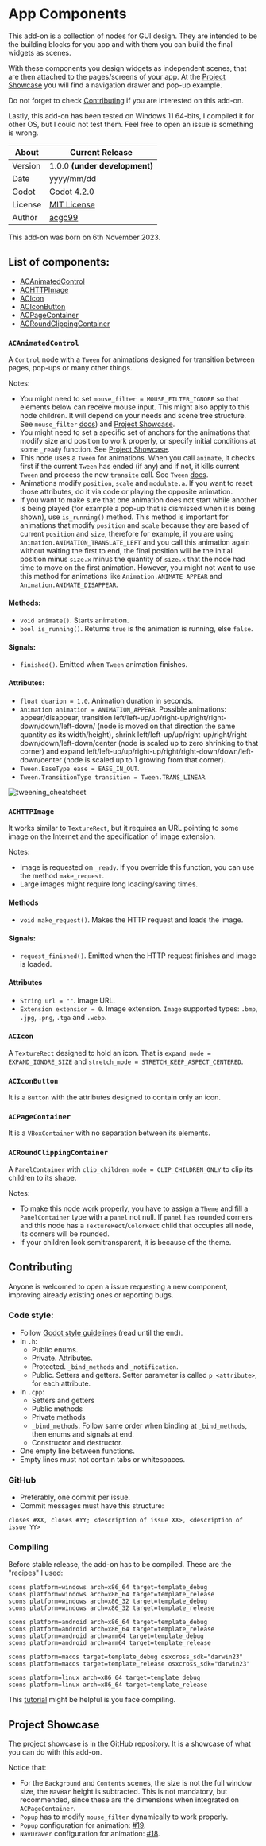 # App Components

This add-on is a collection of nodes for GUI design. They are intended to be the building blocks for you app and with them you can build the final widgets as scenes.

With these components you design widgets as independent scenes, that are then attached to the pages/screens of your app. At the [Project Showcase](#projectshowcase) you will find a navigation drawer and pop-up example.

Do not forget to check [Contributing](#contributing) if you are interested on this add-on.

Lastly, this add-on has been tested on Windows 11 64-bits, I compiled it for other OS, but I could not test them. Feel free to open an issue is something is wrong.

| About      | Current Release                     |
|------------|-------------------------------------|
| Version    | 1.0.0 **(under development)**       |
| Date       | yyyy/mm/dd                          |
| Godot      | Godot 4.2.0                         |
| License    | [MIT License](./LICENSE.md)     |
| Author     | [acgc99](https://github.com/acgc99) |

This add-on was born on 6th November 2023.

## List of components:
- [ACAnimatedControl](#acanimatedcontrol)
- [ACHTTPImage](#achttpimage)
- [ACIcon](#acicon)
- [ACIconButton](#aciconbutton)
- [ACPageContainer](#acpagecontainer)
- [ACRoundClippingContainer](#acroundclippingcontainer)

### `ACAnimatedControl` <a name="acanimatedcontrol"></a>

A `Control` node with a `Tween` for animations designed for transition between pages, pop-ups or many other things.

Notes:
- You might need to set `mouse_filter = MOUSE_FILTER_IGNORE` so that elements below can receive mouse input. This might also apply to this node children. It will depend on your needs and scene tree structure. See `mouse_filter` [docs](https://docs.godotengine.org/en/stable/classes/class_control.html#enum-control-mousefilter)) and [Project Showcase](#projectshowcase).
- You might need to set a specific set of anchors for the animations that modify size and position to work properly, or specify initial conditions at some `_ready` function. See [Project Showcase](#projectshowcase).
- This node uses a `Tween` for animations. When you call `animate`, it checks first if the current `Tween` has ended (if any) and if not, it kills current `Tween` and process the new `transite` call. See `Tween` [docs](https://docs.godotengine.org/en/stable/classes/class_tween.html).
- Animations modify `position`, `scale` and `modulate.a`. If you want to reset those attributes, do it via code or playing the opposite animation.
- If you want to make sure that one animation does not start while another is being played (for example a pop-up that is dismissed when it is being shown), use `is_running()` method. This method is important for animations that modify `position` and `scale` because they are based of current `position` and `size`, therefore for example, if you are using `Animation.ANIMATION_TRANSLATE_LEFT` and you call this animation again without waiting the first to end, the final position will be the initial position minus `size.x` minus the quantity of `size.x` that the node had time to move on the first animation. However, you might not want to use this method for animations like `Animation.ANIMATE_APPEAR` and `Animation.ANIMATE_DISAPPEAR`.

#### Methods:
- `void animate()`. Starts animation.
- `bool is_running()`. Returns `true` is the animation is running, else `false`.

#### Signals:
- `finished()`. Emitted when `Tween` animation finishes.

#### Attributes:
- `float duarion = 1.0`. Animation duration in seconds.
- `Animation animation = ANIMATION_APPEAR`. Possible animations: appear/disappear, transition left/left-up/up/right-up/right/right-down/down/left-down/ (node is moved on that direction the same quantity as its width/height), shrink left/left-up/up/right-up/right/right-down/down/left-down/center (node is scaled up to zero shrinking to that corner) and expand left/left-up/up/right-up/right/right-down/down/left-down/center (node is scaled up to 1 growing from that corner).
- `Tween.EaseType ease = EASE_IN_OUT`.
- `Tween.TransitionType transition = Tween.TRANS_LINEAR`.

![tweening_cheatsheet](https://raw.githubusercontent.com/godotengine/godot-docs/master/img/tween_cheatsheet.webp) 

### `ACHTTPImage` <a name="achttpimage"></a>

It works similar to `TextureRect`, but it requires an URL pointing to some image on the Internet and the specification of image extension.

Notes:
- Image is requested on `_ready`. If you override this function, you can use the method `make_request`.
- Large images might require long loading/saving times.

#### Methods
- `void make_request()`. Makes the HTTP request and loads the image.

#### Signals:
- `request_finished()`. Emitted when the HTTP request finishes and image is loaded.

#### Attributes
- `String url = ""`. Image URL.
- `Extension extension = 0`. Image extension. `Image` supported types: `.bmp`, `.jpg`, `.png`, `.tga` and `.webp`.

### `ACIcon` <a name="acicon"></a>

A `TextureRect` designed to hold an icon. That is `expand_mode = EXPAND_IGNORE_SIZE` and `stretch_mode = STRETCH_KEEP_ASPECT_CENTERED`.

### `ACIconButton` <a name="aciconbutton"></a>

It is a `Button` with the attributes designed to contain only an icon.

### `ACPageContainer` <a name="acpagecontainer"></a>

It is a `VBoxContainer` with no separation between its elements.

### `ACRoundClippingContainer` <a name="acroundclippingcontainer"></a>

A `PanelContainer` with `clip_children_mode = CLIP_CHILDREN_ONLY` to clip its children to its shape.

Notes:
- To make this node work properly, you have to assign a `Theme` and fill a `PanelContainer` type with a `panel` not null. If `panel` has rounded corners and this node has a `TextureRect`/`ColorRect` child that occupies all node, its corners will be rounded.
- If your children look semitransparent, it is because of the theme.

## Contributing <a name="contributing"></a>

Anyone is welcomed to open a issue requesting a new component, improving already existing ones or reporting bugs.

### Code style:

- Follow [Godot style guidelines](https://docs.godotengine.org/en/stable/contributing/development/code_style_guidelines.html) (read until the end).
- In `.h`:
  - Public enums.
  - Private. Attributes.
  - Protected. `_bind_methods` and `_notification`.
  - Public. Setters and getters. Setter parameter is called `p_<attribute>`, for each attribute.
- In `.cpp`:
  - Setters and getters
  - Public methods
  - Private methods
  - `_bind_methods`. Follow same order when binding at `_bind_methods`, then enums and signals at end.
  - Constructor and destructor.
- One empty line between functions.
- Empty lines must not contain tabs or whitespaces.

### GitHub

- Preferably, one commit per issue.
- Commit messages must have this structure:
```
closes #XX, closes #YY; <description of issue XX>, <description of issue YY>
```

### Compiling

Before stable release, the add-on has to be compiled. These are the "recipes" I used:
```
scons platform=windows arch=x86_64 target=template_debug
scons platform=windows arch=x86_64 target=template_release
scons platform=windows arch=x86_32 target=template_debug
scons platform=windows arch=x86_32 target=template_release

scons platform=android arch=x86_64 target=template_debug
scons platform=android arch=x86_64 target=template_release
scons platform=android arch=arm64 target=template_debug
scons platform=android arch=arm64 target=template_release

scons platform=macos target=template_debug osxcross_sdk="darwin23"
scons platform=macos target=template_release osxcross_sdk="darwin23"

scons platform=linux arch=x86_64 target=template_debug
scons platform=linux arch=x86_64 target=template_release
```

This [tutorial](https://www.youtube.com/watch?v=qhGp8YbzJtU) might be helpful is you face compiling.

## Project Showcase <a name="projectshowcase"></a>

The project showcase is in the GitHub repository. It is a showcase of what you can do with this add-on.

Notice that:
- For the `Background` and `Contents` scenes, the size is not the full window size, the `NavBar` height is subtracted. This is not mandatory, but recommended, since these are the dimensions when integrated on `ACPageContainer`.
- `Popup` has to modify `mouse_filter` dynamically to work properly.
- `Popup` configuration for animation: [#19](https://github.com/acgc99/Godot-AppComponents/issues/19).
- `NavDrawer` configuration for animation: [#18](https://github.com/acgc99/Godot-AppComponents/issues/18).